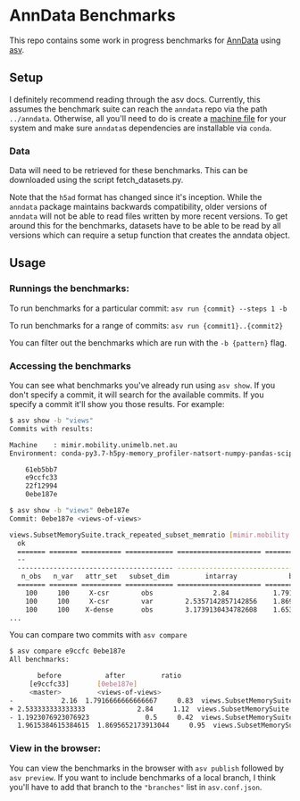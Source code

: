 # AnnData Benchmarks

This repo contains some work in progress benchmarks for [AnnData](https://github.com/theislab/anndata) using [asv](https://asv.readthedocs.io).

## Setup

I definitely recommend reading through the asv docs. Currently, this assumes the benchmark suite can reach the `anndata` repo via the path `../anndata`. Otherwise, all you'll need to do is create a [machine file](https://asv.readthedocs.io/en/stable/commands.html#asv-machine) for your system and make sure `anndata`s dependencies are installable via `conda`.

### Data

Data will need to be retrieved for these benchmarks. This can be downloaded using the script fetch_datasets.py.

Note that the `h5ad` format has changed since it's inception. While the `anndata` package maintains backwards compatibility, older versions of `anndata` will not be able to read files written by more recent versions. To get around this for the benchmarks, datasets have to be able to be read by all versions which can require a setup function that creates the anndata object.

## Usage

### Runnings the benchmarks:

To run benchmarks for a particular commit: `asv run {commit} --steps 1 -b`

To run benchmarks for a range of commits: `asv run {commit1}..{commit2}`

You can filter out the benchmarks which are run with the `-b {pattern}` flag.

### Accessing the benchmarks

You can see what benchmarks you've already run using `asv show`. If you don't specify a commit, it will search for the available commits. If you specify a commit it'll show you those results. For example:

```bash
$ asv show -b "views"
Commits with results:

Machine    : mimir.mobility.unimelb.net.au
Environment: conda-py3.7-h5py-memory_profiler-natsort-numpy-pandas-scipy

    61eb5bb7
    e9ccfc33
    22f12994
    0ebe187e
```

```bash
$ asv show -b "views" 0ebe187e
Commit: 0ebe187e <views-of-views>

views.SubsetMemorySuite.track_repeated_subset_memratio [mimir.mobility.unimelb.net.au/conda-py3.7-h5py-memory_profiler-natsort-numpy-pandas-scipy]
  ok
  ======= ======= ========== ============ ===================== ====================== ======================
  --                                                                   index_kind
  --------------------------------------- -------------------------------------------------------------------
   n_obs   n_var   attr_set   subset_dim         intarray             boolarray                slice
  ======= ======= ========== ============ ===================== ====================== ======================
    100     100     X-csr        obs               2.84           1.7916666666666667            0.5
    100     100     X-csr        var        2.5357142857142856    1.8695652173913044     0.5652173913043478
    100     100    X-dense       obs        3.1739130434782608    1.6538461538461537            0.6
...
```

You can compare two commits with `asv compare`

```bash
$ asv compare e9ccfc 0ebe187e
All benchmarks:

       before           after         ratio
     [e9ccfc33]       [0ebe187e]
     <master>         <views-of-views>
-            2.16  1.7916666666666667     0.83  views.SubsetMemorySuite.track_repeated_subset_memratio(100, 100, 'X-csr', 'obs', 'boolarray')
+ 2.533333333333333             2.84     1.12  views.SubsetMemorySuite.track_repeated_subset_memratio(100, 100, 'X-csr', 'obs', 'intarray')
- 1.1923076923076923              0.5     0.42  views.SubsetMemorySuite.track_repeated_subset_memratio(100, 100, 'X-csr', 'obs', 'slice')
  1.9615384615384615  1.8695652173913044     0.95  views.SubsetMemorySuite.track_repeated_subset_memratio(100, 100, 'X-csr', 'var', 'boolarray')
```

### View in the browser:

You can view the benchmarks in the browser with `asv publish` followed by `asv preview`. If you want to include benchmarks of a local branch, I think you'll have to add that branch to the `"branches"` list in `asv.conf.json`.
